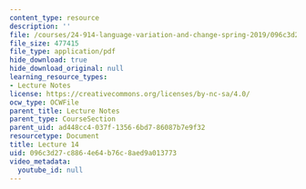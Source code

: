 ```yaml
---
content_type: resource
description: ''
file: /courses/24-914-language-variation-and-change-spring-2019/096c3d27c8864e64b76c8aed9a013773_MIT24_914s19_lec14.pdf
file_size: 477415
file_type: application/pdf
hide_download: true
hide_download_original: null
learning_resource_types:
- Lecture Notes
license: https://creativecommons.org/licenses/by-nc-sa/4.0/
ocw_type: OCWFile
parent_title: Lecture Notes
parent_type: CourseSection
parent_uid: ad448cc4-037f-1356-6bd7-86087b7e9f32
resourcetype: Document
title: Lecture 14
uid: 096c3d27-c886-4e64-b76c-8aed9a013773
video_metadata:
  youtube_id: null
---
```


